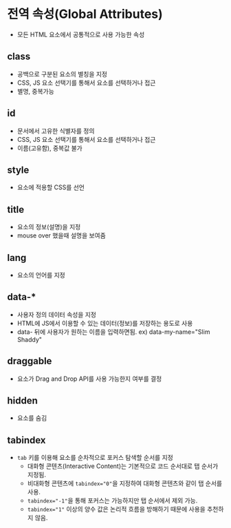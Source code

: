 # 전역 속성(Global Attributes)
- 모든 HTML 요소에서 공통적으로 사용 가능한 속성

## class
- 공백으로 구분된 요소의 별칭을 지정
- CSS, JS 요소 선택기를 통해서 요소를 선택하거나 접근
- 별명, 중복가능

## id
- 문서에서 고유한 식별자를 정의
- CSS, JS 요소 선택기를 통해서 요소를 선택하거나 접근
- 이름(고유함), 중복값 불가

## style
- 요소에 적용할 CSS를 선언

## title
- 요소의 정보(설명)을 지정
- mouse over 했을때 설명을 보여줌

## lang
- 요소의 언어를 지정

## data-*
- 사용자 정의 데이터 속성을 지정
- HTML에 JS에서 이용할 수 있는 데이터(정보)를 저장하는 용도로 사용
- data- 뒤에 사용자가 원하는 이름을 입력하면됨. ex) data-my-name="Slim Shaddy"

## draggable
- 요소가 Drag and Drop API를 사용 가능한지 여부를 결정

## hidden
- 요소를 숨김

## tabindex
- `tab` 키를 이용해 요소를 순차적으로 포커스 탐색할 순서를 지정
  - 대화형 콘텐츠(Interactive Content)는 기본적으로 코드 순서대로 탭 순서가 지정됨.
  - 비대화형 콘텐츠에 `tabindex="0"`을 지정하여 대화형 콘텐츠와 같이 탭 순서를 사용.
  - `tabindex="-1"`을 통해 포커스는 가능하지만 탭 순서에서 제외 가능.
  - `tabindex="1"` 이상의 양수 값은 논리적 흐름을 방해하기 때문에 사용을 추천하지 않음.